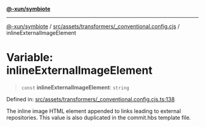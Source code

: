 [**@-xun/symbiote**](../../../../../README.md)

***

[@-xun/symbiote](../../../../../README.md) / [src/assets/transformers/\_conventional.config.cjs](../README.md) / inlineExternalImageElement

# Variable: inlineExternalImageElement

> `const` **inlineExternalImageElement**: `string`

Defined in: [src/assets/transformers/\_conventional.config.cjs.ts:138](https://github.com/Xunnamius/symbiote/blob/32027a085b8c7c4a98bb8de413916d57db0fd040/src/assets/transformers/_conventional.config.cjs.ts#L138)

The inline image HTML element appended to links leading to external
repositories. This value is also duplicated in the commit.hbs template file.
